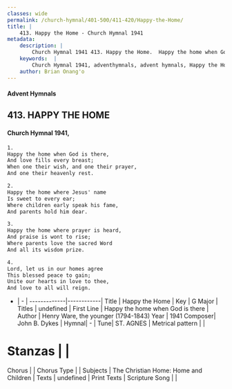 ```yaml
---
classes: wide
permalink: /church-hymnal/401-500/411-420/Happy-the-Home/
title: |
    413. Happy the Home - Church Hymnal 1941
metadata:
    description: |
        Church Hymnal 1941 413. Happy the Home.  Happy the home when God is there,  And love fills every breast;  When one their wish, and one their prayer,  And one their heavenly rest. 
    keywords:  |
        Church Hymnal 1941, adventhymnals, advent hymnals, Happy the Home, Happy the home when God is there. 
    author: Brian Onang'o
---
```


#### Advent Hymnals
## 413. HAPPY THE HOME
####  Church Hymnal 1941,

```txt
1.
Happy the home when God is there, 
And love fills every breast; 
When one their wish, and one their prayer, 
And one their heavenly rest. 

2.
Happy the home where Jesus' name 
Is sweet to every ear; 
Where children early speak his fame, 
And parents hold him dear. 

3.
Happy the home where prayer is heard, 
And praise is wont to rise; 
Where parents love the sacred Word 
And all its wisdom prize. 

4.
Lord, let us in our homes agree 
This blessed peace to gain; 
Unite our hearts in love to thee, 
And love to all will reign.

```

- |   -  |
-------------|------------|
Title | Happy the Home |
Key | G Major |
Titles | undefined |
First Line | Happy the home when God is there |
Author | Henry Ware, the younger (1794-1843)
Year | 1941
Composer| John B. Dykes |
Hymnal|  - |
Tune| ST. AGNES |
Metrical pattern | |
# Stanzas |  |
Chorus |  |
Chorus Type |  |
Subjects | The Christian Home: Home and Children |
Texts | undefined |
Print Texts | 
Scripture Song |  |
    

